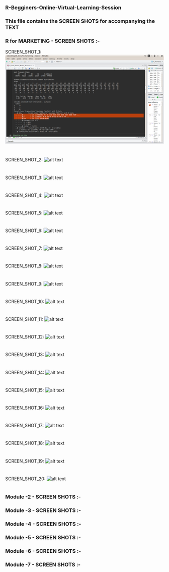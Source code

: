 ### R-Begginers-Online-Virtual-Learning-Session

### This file contains the SCREEN SHOTS for accompanying the TEXT 


### R for MARKETING - SCREEN SHOTS :- 
   

SCREEN_SHOT_1: 
![alt text](../R_Marketing/Mkt_IMAGE_Files/1.png "SCREEN_SHOT_1")
#

SCREEN_SHOT_2: 
![alt text](../master/Images_R_ScreenShots/1_2.png "SCREEN_SHOT_2")
#  

SCREEN_SHOT_3: 
![alt text](../master/Images_R_ScreenShots/1_3.png "SCREEN_SHOT_3")
#  

SCREEN_SHOT_4: 
![alt text](../master/Images_R_ScreenShots/1_4.png "SCREEN_SHOT_4")
#  

SCREEN_SHOT_5: 
![alt text](../master/Images_R_ScreenShots/1_5.png "SCREEN_SHOT_5")
#  

SCREEN_SHOT_6: 
![alt text](../master/Images_R_ScreenShots/1_6.png "SCREEN_SHOT_6")
#  

SCREEN_SHOT_7: 
![alt text](../master/Images_R_ScreenShots/1_7.png "SCREEN_SHOT_7")
#  

SCREEN_SHOT_8: 
![alt text](../master/Images_R_ScreenShots/1_8.png "SCREEN_SHOT_8")
#  

SCREEN_SHOT_9: 
![alt text](../master/Images_R_ScreenShots/1_9.png "SCREEN_SHOT_9")
#  

SCREEN_SHOT_10: 
![alt text](../master/Images_R_ScreenShots/1_10.png "SCREEN_SHOT_10")
#  

SCREEN_SHOT_11: 
![alt text](../master/Images_R_ScreenShots/1_11.png "SCREEN_SHOT_11")
#  

SCREEN_SHOT_12: 
![alt text](../master/Images_R_ScreenShots/1_12.png "SCREEN_SHOT_12")
#  


SCREEN_SHOT_13: 
![alt text](../master/Images_R_ScreenShots/1_13.png "SCREEN_SHOT_13")
#  


SCREEN_SHOT_14: 
![alt text](../master/Images_R_ScreenShots/1_14.png "SCREEN_SHOT_14")
#  


SCREEN_SHOT_15: 
![alt text](../master/Images_R_ScreenShots/1_15.png "SCREEN_SHOT_15")
#  


SCREEN_SHOT_16: 
![alt text](../master/Images_R_ScreenShots/1_16.png "SCREEN_SHOT_16")
#  


SCREEN_SHOT_17: 
![alt text](../master/Images_R_ScreenShots/1_17.png "SCREEN_SHOT_17")
#  


SCREEN_SHOT_18: 
![alt text](../master/Images_R_ScreenShots/1_18.png "SCREEN_SHOT_18")
#  


SCREEN_SHOT_19: 
![alt text](../master/Images_R_ScreenShots/1_19.png "SCREEN_SHOT_19")
#  


SCREEN_SHOT_20: 
![alt text](../master/Images_R_ScreenShots/1_20.png "SCREEN_SHOT_20")
#  


### Module -2 - SCREEN SHOTS :- 


### Module -3 - SCREEN SHOTS :- 



### Module -4 - SCREEN SHOTS :- 


### Module -5 - SCREEN SHOTS :- 


### Module -6 - SCREEN SHOTS :- 


### Module -7 - SCREEN SHOTS :- 



